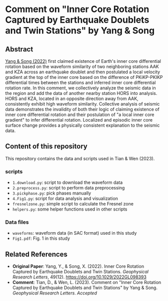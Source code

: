 # Comment on "Inner Core Rotation Captured by Earthquake Doublets and Twin Stations" by Yang & Song

## Abstract

[Yang & Song (2022)](https://doi.org/10.1029/2022GL098393)
first claimed existence of Earth's inner core differential rotation
based on the waveform similarity of two neighboring stations AAK and KZA across an
earthquake doublet and then postulated a local velocity gradient at the top of the inner core
based on the difference of PKiKP-PKIKP differential times between the stations and
inferred inner core differential rotation rate. In this comment, we collectively analyze
the seismic data in the region and add the data of another nearby station HORS into analysis.
HORS and KZA, located in an opposite direction away from AAK, consistently exhibit
high waveform similarity. Collective analysis of seismic data demonstrates the invalidity
of both their logic of claiming existence of inner core differential rotation and
their postulation of "a local inner core gradient" to infer differential rotation.
Localized and episodic inner core surface change provides a physically consistent
explanation to the seismic data.

## Content of this repository

This repository contains the data and scripts used in Tian & Wen (2023).

### scripts

- `1.download.py`: script to download the waveform data
- `2.preprocess.py`: script to perform data preprocessing
- `3.pickphase.py`: pick phases manually
- `4.Fig1.py`: script for data analysis and visualization
- `fresnelzone.py`: simple script to calculate the Fresnel zone
- `helpers.py`: some helper functions used in other scripts

### Data files

- `waveforms`: waveform data (in SAC format) used in this study
- `Fig1.pdf`: Fig. 1 in this study

## Related References

- **Original Paper**:
  Yang, Y., & Song, X. (2022).
  Inner Core Rotation Captured by Earthquake Doublets and Twin Stations.
  *Geophysical Research Letters*, 49(12).
  https://doi.org/10.1029/2022GL098393
- **Comment**:
  Tian, D., & Wen, L. (2023).
  Comment on "Inner Core Rotation Captured by Earthquake Doublets and Twin Stations" by Yang & Song.
  *Geophysical Research Letters*.
  *Accepted*
